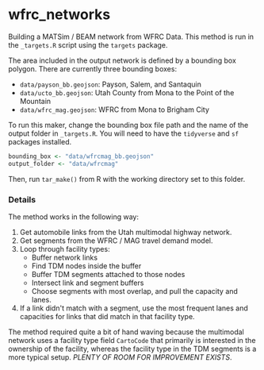# wfrc_networks

Building a MATSim / BEAM network from WFRC Data.
This method is run in the `_targets.R` script using the `targets` package.

The area included in the output network is defined by a bounding box polygon.
There are currently three bounding boxes:

  - `data/payson_bb.geojson`: Payson, Salem, and Santaquin
  - `data/ucto_bb.geojson`: Utah County from Mona to the Point of the Mountain
  - `data/wfrc_mag.geojson`: WFRC from Mona to Brigham City
  
To run this maker, change the bounding box file path and the name of the 
output folder in `_targets.R`. You will need to have the `tidyverse` and `sf`
packages installed.

```r
bounding_box <- "data/wfrcmag_bb.geojson"
output_folder <- "data/wfrcmag"
```

Then, run `tar_make()` from R with the working directory set to this folder.


### Details
The method works in the following way:

  1. Get automobile links from the Utah multimodal highway network.
  2. Get segments from the WFRC / MAG travel demand model.
  3. Loop through facility types:
      - Buffer network links
      - Find TDM nodes inside the buffer
      - Buffer TDM segments attached to those nodes
      - Intersect link and segment buffers
      - Choose segments with most overlap, and pull the capacity and lanes.
  4. If a link didn't match with a segment, use the most frequent lanes and
  capacities for links that did match in that facility type.
  
The method required quite a bit of hand waving because the multimodal network
uses a facility type field `CartoCode` that primarily is interested in the ownership
of the facility, whereas the facility type in the TDM segments is a more typical
setup. *PLENTY OF ROOM FOR IMPROVEMENT EXISTS*.
